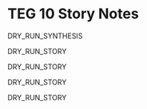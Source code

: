 # TEG 10 Story Notes

DRY_RUN_SYNTHESIS

DRY_RUN_STORY

DRY_RUN_STORY

DRY_RUN_STORY

DRY_RUN_STORY

